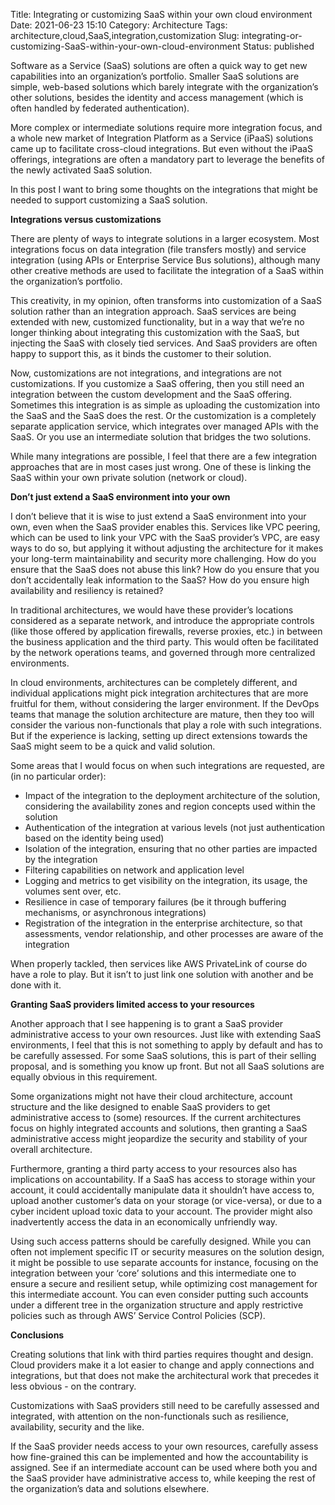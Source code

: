 Title: Integrating or customizing SaaS within your own cloud environment
Date: 2021-06-23 15:10
Category: Architecture
Tags: architecture,cloud,SaaS,integration,customization
Slug: integrating-or-customizing-SaaS-within-your-own-cloud-environment
Status: published

Software as a Service (SaaS) solutions are often a quick way to get new
capabilities into an organization’s portfolio. Smaller SaaS solutions are
simple, web-based solutions which barely integrate with the organization’s
other solutions, besides the identity and access management (which is often
handled by federated authentication).

More complex or intermediate solutions require more integration focus, and
a whole new market of Integration Platform as a Service (iPaaS) solutions
came up to facilitate cross-cloud integrations. But even without the iPaaS
offerings, integrations are often a mandatory part to leverage the benefits
of the newly activated SaaS solution.

In this post I want to bring some thoughts on the integrations that might be
needed to support customizing a SaaS solution.

**Integrations versus customizations**

There are plenty of ways to integrate solutions in a larger ecosystem. Most
integrations focus on data integration (file transfers mostly) and service
integration (using APIs or Enterprise Service Bus solutions), although many
other creative methods are used to facilitate the integration of a SaaS
within the organization’s portfolio.

This creativity, in my opinion, often transforms into customization of a SaaS
solution rather than an integration approach. SaaS services are being extended
with new, customized functionality, but in a way that we’re no longer thinking
about integrating this customization with the SaaS, but injecting the SaaS
with closely tied services. And SaaS providers are often happy to support
this, as it binds the customer to their solution.

Now, customizations are not integrations, and integrations are not
customizations. If you customize a SaaS offering, then you still need an
integration between the custom development and the SaaS offering. Sometimes
this integration is as simple as uploading the customization into the SaaS
and the SaaS does the rest. Or the customization is a completely separate
application service, which integrates over managed APIs with the SaaS. Or you
use an intermediate solution that bridges the two solutions.

While many integrations are possible, I feel that there are a few integration
approaches that are in most cases just wrong. One of these is linking the
SaaS within your own private solution (network or cloud).

**Don’t just extend a SaaS environment into your own**

I don’t believe that it is wise to just extend a SaaS environment into your
own, even when the SaaS provider enables this. Services like VPC peering,
which can be used to link your VPC with the SaaS provider’s VPC, are easy
ways to do so, but applying it without adjusting the architecture for it
makes your long-term maintainability and security more challenging. How
do you ensure that the SaaS does not abuse this link? How do you ensure
that you don’t accidentally leak information to the SaaS? How do you ensure
high availability and resiliency is retained?

In traditional architectures, we would have these provider’s locations
considered as a separate network, and introduce the appropriate controls
(like those offered by application firewalls, reverse proxies, etc.) in
between the business application and the third party. This would often be
facilitated by the network operations teams, and governed through more
centralized environments.

In cloud environments, architectures can be completely different, and
individual applications might pick integration architectures that are more
fruitful for them, without considering the larger environment. If the DevOps
teams that manage the solution architecture are mature, then they too will
consider the various non-functionals that play a role with such integrations.
But if the experience is lacking, setting up direct extensions towards the
SaaS might seem to be a quick and valid solution.

Some areas that I would focus on when such integrations are requested, are
(in no particular order):

- Impact of the integration to the deployment architecture of the solution,
  considering the availability zones and region concepts used within the
  solution
- Authentication of the integration at various levels (not just
  authentication based on the identity being used)
- Isolation of the integration, ensuring that no other parties are impacted
  by the integration
- Filtering capabilities on network and application level
- Logging and metrics to get visibility on the integration, its usage, the
  volumes sent over, etc.
- Resilience in case of temporary failures (be it through buffering
  mechanisms, or asynchronous integrations)
- Registration of the integration in the enterprise architecture, so that
  assessments, vendor relationship, and other processes are aware of the
  integration

When properly tackled, then services like AWS PrivateLink of course do
have a role to play. But it isn’t to just link one solution with another
and be done with it.

**Granting SaaS providers limited access to your resources**

Another approach that I see happening is to grant a SaaS provider
administrative access to your own resources. Just like with extending SaaS
environments, I feel that this is not something to apply by default and has
to be carefully assessed. For some SaaS solutions, this is part of their
selling proposal, and is something you know up front. But not all SaaS
solutions are equally obvious in this requirement.

Some organizations might not have their cloud architecture, account structure
and the like designed to enable SaaS providers to get administrative access
to (some) resources. If the current architectures focus on highly integrated
accounts and solutions, then granting a SaaS administrative access might
jeopardize the security and stability of your overall architecture.

Furthermore, granting a third party access to your resources also has
implications on accountability. If a SaaS has access to storage within your
account, it could accidentally manipulate data it shouldn’t have access to,
upload another customer’s data on your storage (or vice-versa), or due to a
cyber incident upload toxic data to your account. The provider might also
inadvertently access the data in an economically unfriendly way.

Using such access patterns should be carefully designed. While you can
often not implement specific IT or security measures on the solution design,
it might be possible to use separate accounts for instance, focusing on
the integration between your ‘core’ solutions and this intermediate one
to ensure a secure and resilient setup, while optimizing cost management
for this intermediate account. You can even consider putting such accounts
under a different tree in the organization structure and apply restrictive
policies such as through AWS’ Service Control Policies (SCP).

**Conclusions**

Creating solutions that link with third parties requires thought and
design. Cloud providers make it a lot easier to change and apply connections
and integrations, but that does not make the architectural work that
precedes it less obvious - on the contrary.

Customizations with SaaS providers still need to be carefully assessed
and integrated, with attention on the non-functionals such as resilience,
availability, security and the like.

If the SaaS provider needs access to your own resources, carefully assess
how fine-grained this can be implemented and how the accountability is
assigned. See if an intermediate account can be used where both you and
the SaaS provider have administrative access to, while keeping the rest
of the organization’s data and solutions elsewhere.

<!-- PELICAN_END_SUMMARY -->
